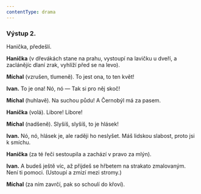 ```yaml
---
contentType: drama
---
```


### Výstup 2.

Hanička, předešlí.

**Hanička** (v dřevákách stane na prahu, vystoupí na lavičku u dveří, a zaclánějíc dlaní zrak, vyhlíží před se na levo).

**Míchal** (vzrušen, tlumeně). To jest ona, to ten květ!

**Ivan.** To je ona! Nó, nó — Tak si pro něj skoč!

**Míchal** (huhlavě). Na suchou půdu! A Černobýl má za pasem.

**Hanička** (volá). Libore! Libore!

**Míchal** (nadšeně). Slyšíš, slyšíš, to je hlásek!

**Ivan.** Nó, nó, hlásek je, ale raději ho neslyšet. Máš lidskou slabost, proto jsi k smíchu.

**Hanička** (za té řeči sestoupila a zachází v pravo za mlýn).

**Ivan.** A budeš ještě víc, až přijdeš se hřbetem na strakato zmalovaným. Není ti pomoci. (Ustoupí a zmizí mezi stromy.)

**Míchal** (za ním zavrčí, pak so schoulí do křoví).
